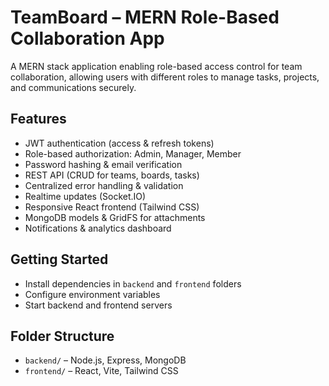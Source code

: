 # TeamBoard – MERN Role-Based Collaboration App

A MERN stack application enabling role-based access control for team collaboration, allowing users with different roles to manage tasks, projects, and communications securely.

## Features
- JWT authentication (access & refresh tokens)
- Role-based authorization: Admin, Manager, Member
- Password hashing & email verification
- REST API (CRUD for teams, boards, tasks)
- Centralized error handling & validation
- Realtime updates (Socket.IO)
- Responsive React frontend (Tailwind CSS)
- MongoDB models & GridFS for attachments
- Notifications & analytics dashboard

## Getting Started
- Install dependencies in `backend` and `frontend` folders
- Configure environment variables
- Start backend and frontend servers

## Folder Structure
- `backend/` – Node.js, Express, MongoDB
- `frontend/` – React, Vite, Tailwind CSS
